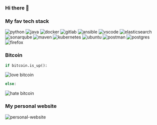 ### Hi there 👋

### My fav tech stack

![python](https://img.shields.io/badge/python-grey?logo=python&logoColor=yellow)
![java](https://img.shields.io/badge/-java-grey?logo=java&logoColor=red)
![docker](https://img.shields.io/badge/-docker-grey?logo=docker)
![gitlab](https://img.shields.io/badge/-gitlab-grey?logo=gitlab)
![ansible](https://img.shields.io/badge/-ansible-grey?logo=ansible&logoColor=black)
![vscode](https://img.shields.io/badge/-vscode-grey?logo=visual%20studio%20code&logoColor=blue)
![elasticsearch](https://img.shields.io/badge/-elasticsearch-grey?logo=elasticsearch&logoColor=yellow)
![sonarqube](https://img.shields.io/badge/-sonarqube-grey?logo=sonarqube)
![maven](https://img.shields.io/badge/-maven-grey?logo=apache%20maven&logoColor=green)
![kubernetes](https://img.shields.io/badge/-kubernetes-grey?logo=kubernetes)
![ubuntu](https://img.shields.io/badge/-ubuntu-grey?logo=ubuntu)
![postman](https://img.shields.io/badge/-postman-grey?logo=postman)
![postgres](https://img.shields.io/badge/-postgresql-grey?logo=postgresql&logoColor=blue)
![firefox](https://img.shields.io/badge/-firefox-grey?logo=firefox)

### Bitcoin 

```python
if bitcoin.is_up():
```
![love bitcoin](https://img.shields.io/badge/bitcoin-love%20it-ff69b4?logo=bitcoin&style=for-the-badge)
```python
else:
```
![hate bitcoin](https://img.shields.io/badge/bitcoin-hate%20it-critical?logo=bitcoin&style=for-the-badge)

### My personal website

![personal-website](https://img.shields.io/badge/Personal%20Website-jcoelho93.netlify.com-blue?logo=netlify&style=for-the-badge&link=&link=http://jcoelho93.netlify.com)
